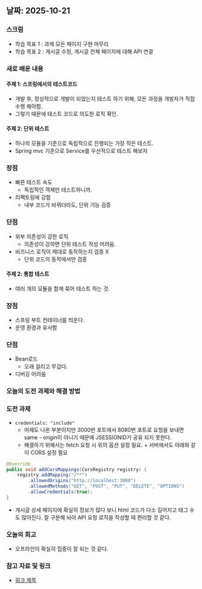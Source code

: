 ## 날짜: 2025-10-21

### 스크럼
- 학습 목표 1 : 과제 모든 페이지 구현 마무리
- 학습 목표 2 : 게시글 수정, 게시글 전체 페이지에 대해 API 연결

### 새로 배운 내용
#### 주제 1: 스프링에서의 테스트코드
- 개발 후, 정상적으로 개발이 되었는지 테스트 하기 위해, 모든 과정을 개발자가 직접 수행 해야함.
- 그렇기 때문에 테스트 코드로 의도한 로직 확인.

#### 주제 2: 단위 테스트
- 하나의 모듈을 기준으로 독립적으로 진행되는 가장 작은 테스트.
- Spring mvc 기준으로 Service를 우선적으로 테스트 해보자
### 장점
- 빠른 테스트 속도
    - 독립적인 객체만 테스트하니까.
- 리팩토링에 강함
    - 내부 코드가 바뀌더라도, 단위 기능 검증
    
### 단점
- 외부 의존성이 강한 로직
    - 의존성이 강하면 단위 테스트 작성 어려움.
- 비즈니스 로직이 제대로 동작하는지 검증 X
    - 단위 코드의 동작에서만 검증

#### 주제 2: 통합 테스트 
- 여러 개의 모듈을 함께 묶어 테스트 하는 것.
### 장점
- 스프링 부트 컨테이너를 띄운다.
- 운영 환경과 유사함

### 단점
- Bean로드
    - 오래 걸리고 무겁다.
- 디버깅 어려움
    
### 오늘의 도전 과제와 해결 방법
### 도전 과제 
- ```credentials: "include" ```
    - 어제도 나온 부분이지만 3000번 포트에서 8080번 포트로 요청을 보내면 same - origin이 아니기 때문에 JSESSIONID가 공유 되지 못한다.
    - 해결하기 위해서는 fetch 요청 시 위의 옵션 설정 필요. + 서버에서도 아래와 같이 CORS 설정 필요
```java
@Override
public void addCorsMappings(CorsRegistry registry) {
    registry.addMapping("/**")
        .allowedOrigins("http://localhost:3000")
        .allowedMethods("GET", "POST", "PUT", "DELETE", "OPTIONS")
        .allowCredentials(true);
}
```
- 게시글 상세 페이지에 확실히 정보가 많다 보니 html 코드가 다소 길어지고 태그 수도 많아진다. 잘 구분해 놔야 API 요청 로직을 작성할 때 편리할 것 같다.

### 오늘의 회고
- 오프라인이 확실히 집중이 잘 되는 것 같다.

### 참고 자료 및 링크
- [링크 제목](https://mud-office-107.notion.site/10-21-2931d68391a880de84f4dd212d635b77?source=copy_link)
